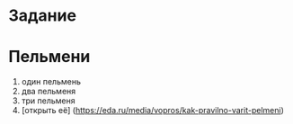 # Задание 
# Пельмени
1. один пельмень
2. два пельменя
3. три пельменя
4. [открыть её] (https://eda.ru/media/vopros/kak-pravilno-varit-pelmeni)
